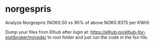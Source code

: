 # norgespris

Analyze Norgespris (NOK0.50 vs 90% of above NOK0.9375 per KWH)


Dump your files from Elhub after login at: https://elhub.no/elhub-for-sluttbruker/minside/ to root folder and just run the code in the fsx-file.